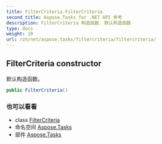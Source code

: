 ```yaml
---
title: FilterCriteria.FilterCriteria
second_title: Aspose.Tasks for .NET API 参考
description: FilterCriteria 构造函数. 默认构造函数
type: docs
weight: 10
url: /zh/net/aspose.tasks/filtercriteria/filtercriteria/
---
```

## FilterCriteria constructor

默认构造函数。

```csharp
public FilterCriteria()
```

### 也可以看看

* class [FilterCriteria](../)
* 命名空间 [Aspose.Tasks](../../filtercriteria/)
* 部件 [Aspose.Tasks](../../../)


